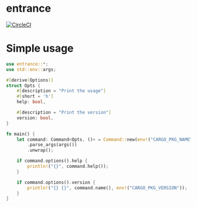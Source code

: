 entrance
========

[![CircleCI](https://circleci.com/gh/0ncorhynchus/entrance.svg?style=svg)](https://circleci.com/gh/0ncorhynchus/entrance)

Simple usage
============

```rust
use entrance::*;
use std::env::args;

#[derive(Options)]
struct Opts {
    #[description = "Print the usage"]
    #[short = 'h']
    help: bool,

    #[description = "Print the version"]
    version: bool,
}

fn main() {
    let command: Command<Opts, ()> = Command::new(env!("CARGO_PKG_NAME"))
        .parse_args(args())
        .unwrap();

    if command.options().help {
        println!("{}", command.help());
    }

    if command.options().version {
        println!("{} {}", command.name(), env!("CARGO_PKG_VERSION"));
    }
}
```
